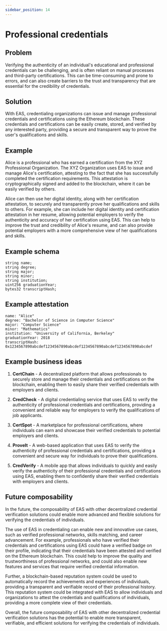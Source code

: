 ```yaml
---
sidebar_position: 14
---
```


# Professional credentials

## Problem
Verifying the authenticity of an individual's educational and professional credentials can be challenging, and is often reliant on manual processes and third-party certifications. This can be time-consuming and prone to errors, and can also create barriers to the trust and transparency that are essential for the credibility of credentials.

## Solution
With EAS, credentialing organizations can issue and manage professional credentials and certifications using the Ethereum blockchain. These credentials and certifications can be easily create, stored, and verified by any interested party, providing a secure and transparent way to prove the user's qualifications and skills.

## Example
Alice is a professional who has earned a certification from the XYZ Professional Organization. The XYZ Organization uses EAS to issue and manage Alice's certification, attesting to the fact that she has successfully completed the certification requirements. This attestation is cryptographically signed and added to the blockchain, where it can be easily verified by others.

Alice can then use her digital identity, along with her certification attestation, to securely and transparently prove her qualifications and skills to others. For example, she can include her digital identity and certification attestation in her resume, allowing potential employers to verify the authenticity and accuracy of her certification using EAS. This can help to improve the trust and credibility of Alice's resume, and can also provide potential employers with a more comprehensive view of her qualifications and skills.

## Example schema 
```
string name;
string degree;
string major;
string minor;
string institution;
uint256 graduationYear;
bytes32 transcriptHash;

```

## Example attestation
```
name: "Alice"
degree: "Bachelor of Science in Computer Science"
major: "Computer Science"
minor: "Mathematics"
institution: "University of California, Berkeley"
graduationYear: 2018
transcriptHash: 0x1234567890abcdef1234567890abcdef1234567890abcdef1234567890abcdef

```

## Example business ideas
1. **CertChain** - A decentralized platform that allows professionals to securely store and manage their credentials and certifications on the blockchain, enabling them to easily share their verified credentials with employers and clients.

2. **CredCheck** - A digital credentialing service that uses EAS to verify the authenticity of professional credentials and certifications, providing a convenient and reliable way for employers to verify the qualifications of job applicants.

3. **CertSpot** - A marketplace for professional certifications, where individuals can earn and showcase their verified credentials to potential employers and clients.

4. **ProveIt** - A web-based application that uses EAS to verify the authenticity of professional credentials and certifications, providing a convenient and secure way for individuals to prove their qualifications.

5. **CredVerify** - A mobile app that allows individuals to quickly and easily verify the authenticity of their professional credentials and certifications using EAS, enabling them to confidently share their verified credentials with employers and clients.

## Future composability
In the future, the composability of EAS with other decentralized credential verification solutions could enable more advanced and flexible solutions for verifying the credentials of individuals.

The use of EAS in credentialing can enable new and innovative use cases, such as verified professional networks, skills matching, and career advancement. For example, professionals who have verified their credentials and certifications using EAS could have a verified badge on their profile, indicating that their credentials have been attested and verified on the Ethereum blockchain. This could help to improve the quality and trustworthiness of professional networks, and could also enable new features and services that require verified credential information.

Further, a blockchain-based reputation system could be used to automatically record the achievements and experiences of individuals, providing a transparent and verifiable record of their professional history. This reputation system could be integrated with EAS to allow individuals and organizations to attest the credentials and qualifications of individuals, providing a more complete view of their credentials.

Overall, the future composability of EAS with other decentralized credential verification solutions has the potential to enable more transparent, verifiable, and efficient solutions for verifying the credentials of individuals.